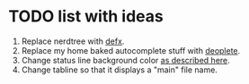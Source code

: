 # TODO list with ideas

1. Replace nerdtree with [defx](https://github.com/Shougo/defx.nvim).
2. Replace my home baked autocomplete stuff with [deoplete](https://github.com/Shougo/deoplete.nvim).
3. Change status line background color [as described here](https://shapeshed.com/vim-statuslines/).
4. Change tabline so that it displays a "main" file name.
